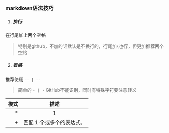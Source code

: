 ### markdown语法技巧

1. ##### 换行
在行尾加上两个空格
> 特别是github，不加的话默认是不换行的，行尾加`\`也行，但更加推荐两个空格  
2. ##### 表格

推荐使用 `-- | --`
> 简单的 `- | -` GitHub不能识别，同时有特殊字符要注意转义

模式 |	描述
--: | :--:
\*	| 1
\+	| 匹配 1 个或多个的表达式。